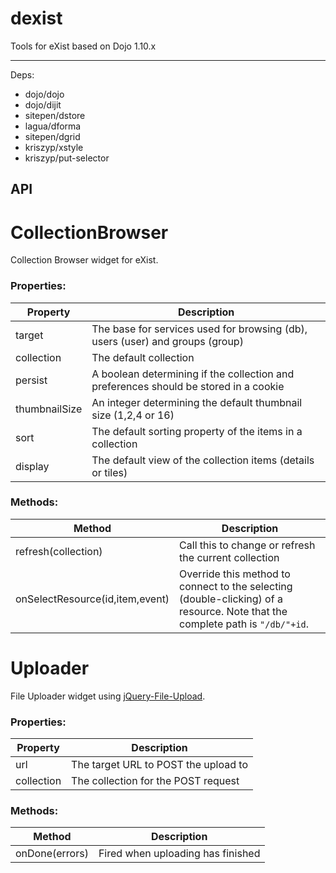 dexist
======

Tools for eXist based on Dojo 1.10.x

----

Deps:

* dojo/dojo
* dojo/dijit
* sitepen/dstore
* lagua/dforma
* sitepen/dgrid
* kriszyp/xstyle
* kriszyp/put-selector

## API

CollectionBrowser
=================

Collection Browser widget for eXist.

### Properties:

Property | Description
-------- | -----------
target   | The base for services used for browsing (db), users (user) and groups (group)
collection | The default collection
persist  | A boolean determining if the collection and preferences should be stored in a cookie
thumbnailSize | An integer determining the default thumbnail size (1,2,4 or 16)
sort | The default sorting property of the items in a collection
display | The default view of the collection items (details or tiles) 


### Methods:

Method | Description
------ | -----------
refresh(collection) | Call this to change or refresh the current collection
onSelectResource(id,item,event) | Override this method to connect to the selecting (double-clicking) of a resource. Note that the complete path is `"/db/"+id`.


Uploader
=================

File Uploader widget using [jQuery-File-Upload](https://github.com/blueimp/jQuery-File-Upload).

### Properties:

Property | Description
-------- | -----------
url | The target URL to POST the upload to
collection | The collection for the POST request

### Methods:

Method | Description
------ | -----------
onDone(errors) | Fired when uploading has finished
